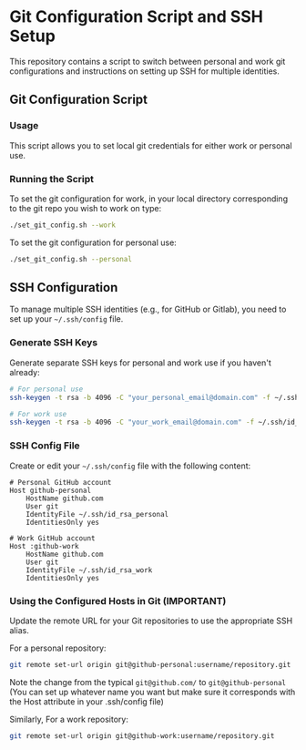 # Git Configuration Script and SSH Setup

This repository contains a script to switch between personal and work git configurations and instructions on setting up SSH for multiple identities.

## Git Configuration Script

### Usage

This script allows you to set local git credentials for either work or personal use.


### Running the Script

To set the git configuration for work, in your local directory corresponding to the git repo you wish to work on type:

```bash
./set_git_config.sh --work
```

To set the git configuration for personal use:

```bash
./set_git_config.sh --personal
```

## SSH Configuration

To manage multiple SSH identities (e.g., for GitHub or Gitlab), you need to set up your `~/.ssh/config` file.

### Generate SSH Keys

Generate separate SSH keys for personal and work use if you haven't already:

```bash
# For personal use
ssh-keygen -t rsa -b 4096 -C "your_personal_email@domain.com" -f ~/.ssh/id_rsa_personal

# For work use
ssh-keygen -t rsa -b 4096 -C "your_work_email@domain.com" -f ~/.ssh/id_rsa_work
```


### SSH Config File

Create or edit your `~/.ssh/config` file with the following content:

```plaintext
# Personal GitHub account
Host github-personal
    HostName github.com
    User git
    IdentityFile ~/.ssh/id_rsa_personal
    IdentitiesOnly yes

# Work GitHub account
Host :github-work
    HostName github.com
    User git
    IdentityFile ~/.ssh/id_rsa_work
    IdentitiesOnly yes
```

### Using the Configured Hosts in Git (__IMPORTANT__)

Update the remote URL for your Git repositories to use the appropriate SSH alias.

For a personal repository:

```bash
git remote set-url origin git@github-personal:username/repository.git
```

Note the change from the typical `git@github.com/` to `git@github-personal` (You can set up whatever name you want but make sure it corresponds with the Host attribute in your .ssh/config file)

Similarly,  For a work repository:

```bash
git remote set-url origin git@github-work:username/repository.git
```

